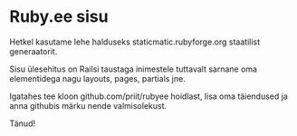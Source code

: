 Ruby.ee sisu 
============

Hetkel kasutame lehe halduseks staticmatic.rubyforge.org
staatilist generaatorit.

Sisu ülesehitus on Railsi taustaga inimestele tuttavalt
sarnane oma elementidega nagu layouts, pages, partials jne.

Igatahes tee kloon github.com/priit/rubyee hoidlast, lisa oma täiendused ja
anna githubis märku nende valmisolekust.

Tänud!
